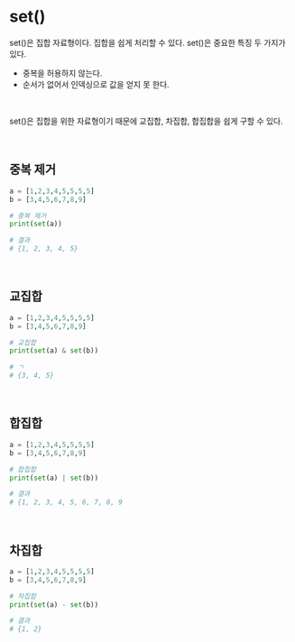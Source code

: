 # set()

set()은 집합 자료형이다. 집합을 쉽게 처리할 수 있다. set()은 중요한 특징 두 가지가 있다.

- 중복을 허용하지 않는다.
- 순서가 없어서 인덱싱으로 값을 얻지 못 한다.

<br>

set()은 집합을 위한 자료형이기 때문에 교집합, 차집합, 합집합을 쉽게 구할 수 있다. 

<br>

## 중복 제거

```python
a = [1,2,3,4,5,5,5,5]
b = [3,4,5,6,7,8,9]

# 중복 제거
print(set(a)) 

# 결과
# {1, 2, 3, 4, 5}
```

<br>

## 교집합

```python
a = [1,2,3,4,5,5,5,5]
b = [3,4,5,6,7,8,9]

# 교집합
print(set(a) & set(b)) 

# ㄱ
# {3, 4, 5}
```



<br>

## 합집합

```python
a = [1,2,3,4,5,5,5,5]
b = [3,4,5,6,7,8,9]

# 합칩합
print(set(a) | set(b)) 

# 결과
# {1, 2, 3, 4, 5, 6, 7, 8, 9
```



<br>

## 차집합

```python
a = [1,2,3,4,5,5,5,5]
b = [3,4,5,6,7,8,9]

# 차집합
print(set(a) - set(b)) 

# 결과
# {1, 2}
```



